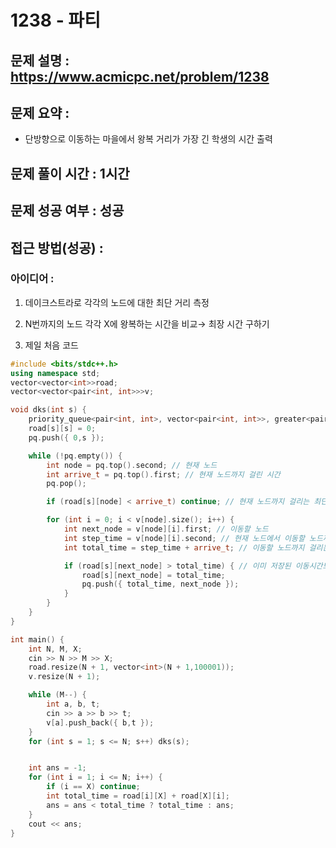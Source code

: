 # 1238 - 파티

## 문제 설명 : https://www.acmicpc.net/problem/1238

## 문제 요약 :

- 단방향으로 이동하는 마을에서 왕복 거리가 가장 긴 학생의 시간 출력

## 문제 풀이 시간 : 1시간

## 문제 성공 여부 : 성공

## 접근 방법(성공) :

### 아이디어 :

1. 데이크스트라로 각각의 노드에 대한 최단 거리 측정
2. N번까지의 노드 각각 X에 왕복하는 시간을 비교→ 최장 시간 구하기

3. 제일 처음 코드

```cpp
#include <bits/stdc++.h>
using namespace std;
vector<vector<int>>road;
vector<vector<pair<int, int>>>v;

void dks(int s) {
	priority_queue<pair<int, int>, vector<pair<int, int>>, greater<pair<int, int>>>pq;
	road[s][s] = 0;
	pq.push({ 0,s });

	while (!pq.empty()) {
		int node = pq.top().second; // 현재 노드
		int arrive_t = pq.top().first; // 현재 노드까지 걸린 시간
		pq.pop();

		if (road[s][node] < arrive_t) continue; // 현재 노드까지 걸리는 최단 시간

		for (int i = 0; i < v[node].size(); i++) {
			int next_node = v[node][i].first; // 이동할 노드
			int step_time = v[node][i].second; // 현재 노드에서 이동할 노드까지 걸리는 시간
			int total_time = step_time + arrive_t; // 이동할 노드까지 걸리는 전체시간

			if (road[s][next_node] > total_time) { // 이미 저장된 이동시간보다 지금 가는게 빠를경우
				road[s][next_node] = total_time;
				pq.push({ total_time, next_node });
			}
		}
	}
}

int main() {
	int N, M, X;
	cin >> N >> M >> X;
	road.resize(N + 1, vector<int>(N + 1,100001));
	v.resize(N + 1);

	while (M--) {
		int a, b, t;
		cin >> a >> b >> t;
		v[a].push_back({ b,t });
	}
	for (int s = 1; s <= N; s++) dks(s);


	int ans = -1;
	for (int i = 1; i <= N; i++) {
		if (i == X) continue;
		int total_time = road[i][X] + road[X][i];
		ans = ans < total_time ? total_time : ans;
	}
	cout << ans;
}
```
